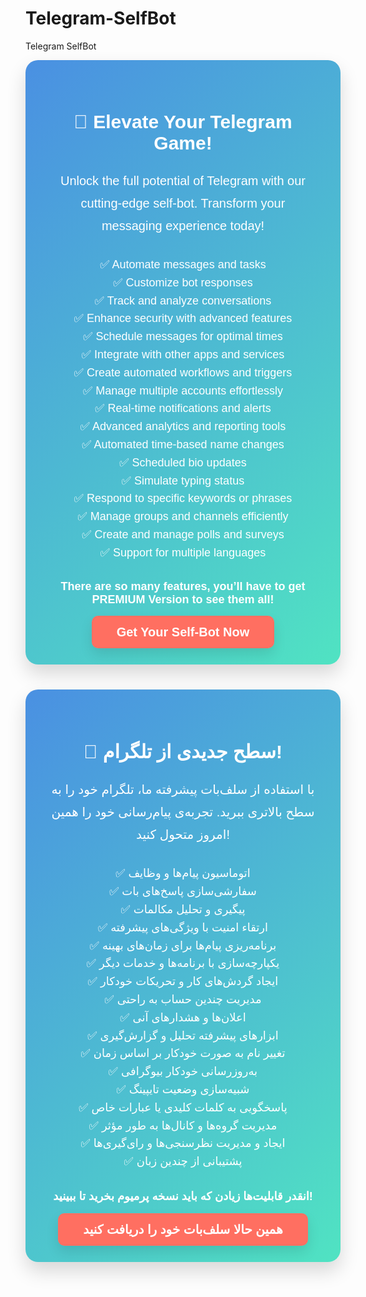 # Telegram-SelfBot
Telegram SelfBot
<!-- باکس انگلیسی -->
<div style="background: linear-gradient(135deg, #4A90E2, #50E3C2); padding: 40px; border-radius: 20px; box-shadow: 0 15px 30px rgba(0, 0, 0, 0.15); text-align: center; color: white; font-family: Arial, sans-serif;">
  <h2 style="font-size: 30px; font-weight: bold; margin-bottom: 25px;">🚀 Elevate Your Telegram Game!</h2>
  <p style="font-size: 20px; line-height: 1.8; margin-bottom: 30px;">
    Unlock the full potential of Telegram with our cutting-edge self-bot. Transform your messaging experience today!
  </p>
  <ul style="list-style: none; padding: 0; font-size: 18px; line-height: 1.6; margin-bottom: 30px;">
    <li>✅ Automate messages and tasks</li>
    <li>✅ Customize bot responses</li>
    <li>✅ Track and analyze conversations</li>
    <li>✅ Enhance security with advanced features</li>
    <li>✅ Schedule messages for optimal times</li>
    <li>✅ Integrate with other apps and services</li>
    <li>✅ Create automated workflows and triggers</li>
    <li>✅ Manage multiple accounts effortlessly</li>
    <li>✅ Real-time notifications and alerts</li>
    <li>✅ Advanced analytics and reporting tools</li>
    <li>✅ Automated time-based name changes</li>
    <li>✅ Scheduled bio updates</li>
    <li>✅ Simulate typing status</li>
    <li>✅ Respond to specific keywords or phrases</li>
    <li>✅ Manage groups and channels efficiently</li>
    <li>✅ Create and manage polls and surveys</li>
    <li>✅ Support for multiple languages</li>
  </ul>
  <p style="font-size: 18px; font-weight: bold; margin-bottom: 30px;">
    There are so many features, you’ll have to get PREMIUM Version to see them all!
  </p>
  <a href="http://Selfx.shop/en" 
     style="background-color: #FF6F61; padding: 15px 40px; border-radius: 10px; color: white; 
            font-size: 20px; text-decoration: none; font-weight: bold; transition: background 0.3s ease;
            box-shadow: 0 10px 20px rgba(0, 0, 0, 0.1);">
    Get Your Self-Bot Now
  </a>
</div>

<!-- باکس فارسی -->
<div style="background: linear-gradient(135deg, #4A90E2, #50E3C2); padding: 40px; border-radius: 20px; box-shadow: 0 15px 30px rgba(0, 0, 0, 0.15); text-align: center; color: white; font-family: Arial, sans-serif; margin-top: 40px;">
  <h2 style="font-size: 30px; font-weight: bold; margin-bottom: 25px;">🚀 سطح جدیدی از تلگرام!</h2>
  <p style="font-size: 20px; line-height: 1.8; margin-bottom: 30px;">
    با استفاده از سلف‌بات پیشرفته ما، تلگرام خود را به سطح بالاتری ببرید. تجربه‌ی پیام‌رسانی خود را همین امروز متحول کنید!
  </p>
  <ul style="list-style: none; padding: 0; font-size: 18px; line-height: 1.6; margin-bottom: 30px;">
    <li>✅ اتوماسیون پیام‌ها و وظایف</li>
    <li>✅ سفارشی‌سازی پاسخ‌های بات</li>
    <li>✅ پیگیری و تحلیل مکالمات</li>
    <li>✅ ارتقاء امنیت با ویژگی‌های پیشرفته</li>
    <li>✅ برنامه‌ریزی پیام‌ها برای زمان‌های بهینه</li>
    <li>✅ یکپارچه‌سازی با برنامه‌ها و خدمات دیگر</li>
    <li>✅ ایجاد گردش‌های کار و تحریکات خودکار</li>
    <li>✅ مدیریت چندین حساب به راحتی</li>
    <li>✅ اعلان‌ها و هشدارهای آنی</li>
    <li>✅ ابزارهای پیشرفته تحلیل و گزارش‌گیری</li>
    <li>✅ تغییر نام به صورت خودکار بر اساس زمان</li>
    <li>✅ به‌روزرسانی خودکار بیوگرافی</li>
    <li>✅ شبیه‌سازی وضعیت تایپینگ</li>
    <li>✅ پاسخگویی به کلمات کلیدی یا عبارات خاص</li>
    <li>✅ مدیریت گروه‌ها و کانال‌ها به طور مؤثر</li>
    <li>✅ ایجاد و مدیریت نظرسنجی‌ها و رای‌گیری‌ها</li>
    <li>✅ پشتیبانی از چندین زبان</li>
  </ul>
  <p style="font-size: 18px; font-weight: bold; margin-bottom: 30px;">
    انقدر قابلیت‌ها زیادن که باید نسخه پرمیوم بخرید تا ببینید!
  </p>
  <a href="http://Selfx.shop" 
     style="background-color: #FF6F61; padding: 15px 40px; border-radius: 10px; color: white; 
            font-size: 20px; text-decoration: none; font-weight: bold; transition: background 0.3s ease;
            box-shadow: 0 10px 20px rgba(0, 0, 0, 0.1);">
    همین حالا سلف‌بات خود را دریافت کنید
  </a>
</div>
